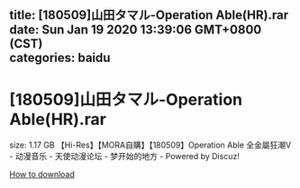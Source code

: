
title: [180509]山田タマル-Operation Able(HR).rar
date: Sun Jan 19 2020 13:39:06 GMT+0800 (CST)    
categories: baidu
---

# [180509]山田タマル-Operation Able(HR).rar
size: 1.17 GB
 【Hi-Res】【MORA自購】【180509】Operation Able 全金屬狂潮V - 动漫音乐 - 天使动漫论坛 - 梦开始的地方 - Powered by Discuz!
 

[How to download](https://bpcam.bemobtrk.com/go/2ceec3aa-1ca2-46d6-b9ff-aaa5c184517c?jno=539)